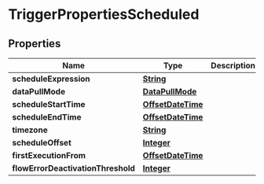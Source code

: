 

# TriggerPropertiesScheduled


## Properties

| Name | Type | Description | Notes |
|------------ | ------------- | ------------- | -------------|
|**scheduleExpression** | [**String**](String.md) |  |  |
|**dataPullMode** | [**DataPullMode**](DataPullMode.md) |  |  [optional] |
|**scheduleStartTime** | [**OffsetDateTime**](OffsetDateTime.md) |  |  [optional] |
|**scheduleEndTime** | [**OffsetDateTime**](OffsetDateTime.md) |  |  [optional] |
|**timezone** | [**String**](String.md) |  |  [optional] |
|**scheduleOffset** | [**Integer**](Integer.md) |  |  [optional] |
|**firstExecutionFrom** | [**OffsetDateTime**](OffsetDateTime.md) |  |  [optional] |
|**flowErrorDeactivationThreshold** | [**Integer**](Integer.md) |  |  [optional] |



